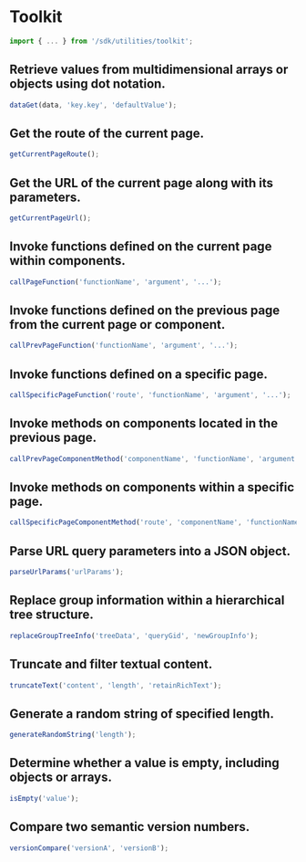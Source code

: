 # Toolkit

```js
import { ... } from '/sdk/utilities/toolkit';
```

## Retrieve values from multidimensional arrays or objects using dot notation.

```js
dataGet(data, 'key.key', 'defaultValue');
```

## Get the route of the current page.

```js
getCurrentPageRoute();
```

## Get the URL of the current page along with its parameters.

```js
getCurrentPageUrl();
```

## Invoke functions defined on the current page within components.

```js
callPageFunction('functionName', 'argument', '...');
```

## Invoke functions defined on the previous page from the current page or component.

```js
callPrevPageFunction('functionName', 'argument', '...');
```

## Invoke functions defined on a specific page.

```js
callSpecificPageFunction('route', 'functionName', 'argument', '...');
```

## Invoke methods on components located in the previous page.

```js
callPrevPageComponentMethod('componentName', 'functionName', 'argument', '...');
```

## Invoke methods on components within a specific page.

```js
callSpecificPageComponentMethod('route', 'componentName', 'functionName', 'argument', '...');
```

## Parse URL query parameters into a JSON object.

```js
parseUrlParams('urlParams');
```

## Replace group information within a hierarchical tree structure.

```js
replaceGroupTreeInfo('treeData', 'queryGid', 'newGroupInfo');
```

## Truncate and filter textual content.

```js
truncateText('content', 'length', 'retainRichText');
```

## Generate a random string of specified length.

```js
generateRandomString('length');
```

## Determine whether a value is empty, including objects or arrays.

```js
isEmpty('value');
```

## Compare two semantic version numbers.

```js
versionCompare('versionA', 'versionB');
```
